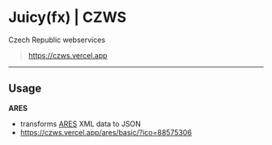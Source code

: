 # Juicy(fx) | CZWS

Czech Republic webservices
> https://czws.vercel.app

-----

## Usage

**ARES**

- transforms [ARES](https://wwwinfo.mfcr.cz/ares/ares_es.html.cz) XML data to JSON
- https://czws.vercel.app/ares/basic/?ico=88575306

